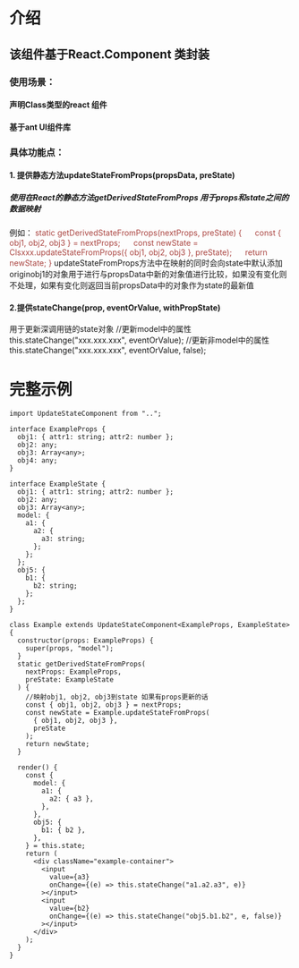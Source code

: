 # 介绍
## 该组件基于React.Component 类封装
### 使用场景：
 #### 声明Class类型的react 组件
 #### 基于ant UI组件库
 ### 具体功能点：
 #### 1. 提供静态方法updateStateFromProps(propsData, preState)
 ##### 使用在React的静态方法getDerivedStateFromProps 用于props和state之间的数据映射
 例如：
 <span style="color:#ab4642">static getDerivedStateFromProps(nextProps, preState) {
      &nbsp;&nbsp; &nbsp;&nbsp;const { obj1, obj2, obj3 } = nextProps;
      &nbsp;&nbsp; &nbsp;&nbsp;const newState = Clsxxx.updateStateFromProps({ obj1, obj2, obj3 }, preState);
       &nbsp;&nbsp; &nbsp;&nbsp;return newState;
  }</span>
updateStateFromProps方法中在映射的同时会向state中默认添加originobj1的对象用于进行与propsData中新的对象值进行比较，如果没有变化则不处理，如果有变化则返回当前propsData中的对象作为state的最新值
####  2.提供stateChange(prop, eventOrValue, withPropState)
用于更新深调用链的state对象
//更新model中的属性
this.stateChange("xxx.xxx.xxx",  eventOrValue);
//更新非model中的属性
this.stateChange("xxx.xxx.xxx",  eventOrValue,  false);
# 完整示例
```
import UpdateStateComponent from "..";

interface ExampleProps {
  obj1: { attr1: string; attr2: number };
  obj2: any;
  obj3: Array<any>;
  obj4: any;
}

interface ExampleState {
  obj1: { attr1: string; attr2: number };
  obj2: any;
  obj3: Array<any>;
  model: {
    a1: {
      a2: {
        a3: string;
      };
    };
  };
  obj5: {
    b1: {
      b2: string;
    };
  };
}

class Example extends UpdateStateComponent<ExampleProps, ExampleState> {
  constructor(props: ExampleProps) {
    super(props, "model");
  }
  static getDerivedStateFromProps(
    nextProps: ExampleProps,
    preState: ExampleState
  ) {
    //映射obj1, obj2, obj3到state 如果有props更新的话
    const { obj1, obj2, obj3 } = nextProps;
    const newState = Example.updateStateFromProps(
      { obj1, obj2, obj3 },
      preState
    );
    return newState;
  }

  render() {
    const {
      model: {
        a1: {
          a2: { a3 },
        },
      },
      obj5: {
        b1: { b2 },
      },
    } = this.state;
    return (
      <div className="example-container">
        <input
          value={a3}
          onChange={(e) => this.stateChange("a1.a2.a3", e)}
        ></input>
        <input
          value={b2}
          onChange={(e) => this.stateChange("obj5.b1.b2", e, false)}
        ></input>
      </div>
    );
  }
}

```




 
      